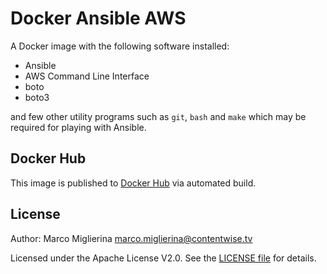 # Docker Ansible AWS

A Docker image with the following software installed:

* Ansible
* AWS Command Line Interface
* boto
* boto3

and few other utility programs such as `git`, `bash` and `make` which may be required for playing with Ansible.

## Docker Hub

This image is published to [Docker Hub](https://hub.docker.com/r/contentwisetv/ansible-aws/) via automated build.

## License

Author: Marco Miglierina <marco.miglierina@contentwise.tv>

Licensed under the Apache License V2.0. See the [LICENSE file](LICENSE) for details.
